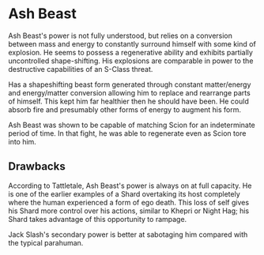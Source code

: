 # Ash Beast
Ash Beast's power is not fully understood, but relies on a conversion between mass and energy to constantly surround himself with some kind of explosion. He seems to possess a regenerative ability and exhibits partially uncontrolled shape-shifting. His explosions are comparable in power to the destructive capabilities of an S-Class threat.

Has a shapeshifting beast form generated through constant matter/energy and energy/matter conversion allowing him to replace and rearrange parts of himself. This kept him far healthier then he should have been. He could absorb fire and presumably other forms of energy to augment his form.

Ash Beast was shown to be capable of matching Scion for an indeterminate period of time. In that fight, he was able to regenerate even as Scion tore into him.

## Drawbacks
According to Tattletale, Ash Beast's power is always on at full capacity. He is one of the earlier examples of a Shard overtaking its host completely where the human experienced a form of ego death. This loss of self gives his Shard more control over his actions, similar to Khepri or Night Hag; his Shard takes advantage of this opportunity to rampage.

Jack Slash's secondary power is better at sabotaging him compared with the typical parahuman.
